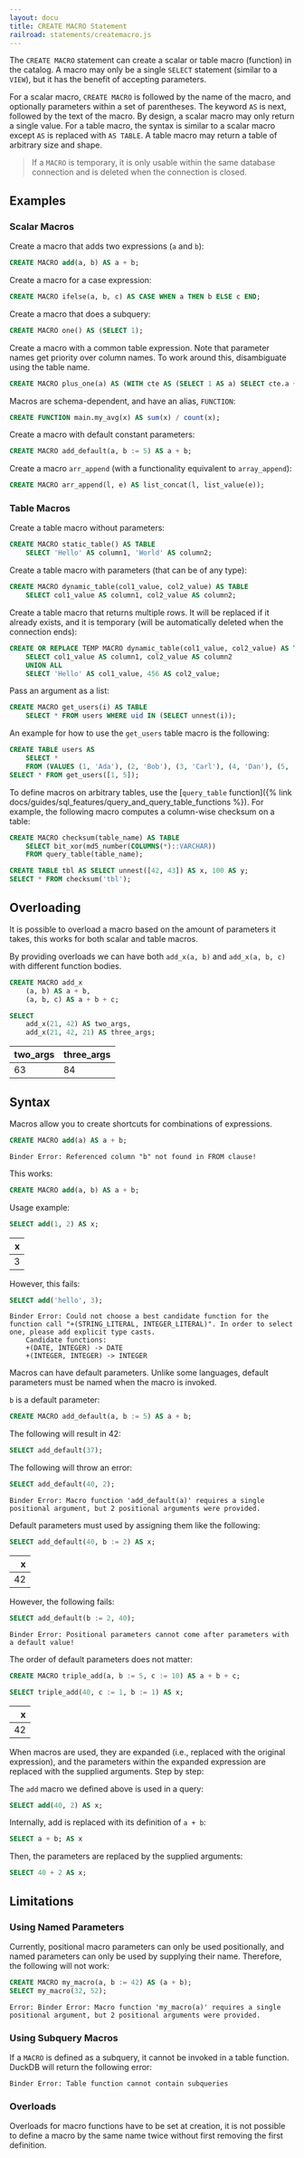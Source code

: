 ```yaml
---
layout: docu
title: CREATE MACRO Statement
railroad: statements/createmacro.js
---
```


The `CREATE MACRO` statement can create a scalar or table macro (function) in the catalog.
A macro may only be a single `SELECT` statement (similar to a `VIEW`), but it has the benefit of accepting parameters.

For a scalar macro, `CREATE MACRO` is followed by the name of the macro, and optionally parameters within a set of parentheses. The keyword `AS` is next, followed by the text of the macro. By design, a scalar macro may only return a single value.
For a table macro, the syntax is similar to a scalar macro except `AS` is replaced with `AS TABLE`. A table macro may return a table of arbitrary size and shape.

> If a `MACRO` is temporary, it is only usable within the same database connection and is deleted when the connection is closed.

## Examples

### Scalar Macros

Create a macro that adds two expressions (`a` and `b`):

```sql
CREATE MACRO add(a, b) AS a + b;
```

Create a macro for a case expression:

```sql
CREATE MACRO ifelse(a, b, c) AS CASE WHEN a THEN b ELSE c END;
```

Create a macro that does a subquery:

```sql
CREATE MACRO one() AS (SELECT 1);
```

Create a macro with a common table expression.
Note that parameter names get priority over column names. To work around this, disambiguate using the table name.

```sql
CREATE MACRO plus_one(a) AS (WITH cte AS (SELECT 1 AS a) SELECT cte.a + a FROM cte);
```

Macros are schema-dependent, and have an alias, `FUNCTION`:

```sql
CREATE FUNCTION main.my_avg(x) AS sum(x) / count(x);
```

Create a macro with default constant parameters:

```sql
CREATE MACRO add_default(a, b := 5) AS a + b;
```

Create a macro `arr_append` (with a functionality equivalent to `array_append`):

```sql
CREATE MACRO arr_append(l, e) AS list_concat(l, list_value(e));
```

### Table Macros

Create a table macro without parameters:

```sql
CREATE MACRO static_table() AS TABLE
    SELECT 'Hello' AS column1, 'World' AS column2;
```

Create a table macro with parameters (that can be of any type):

```sql
CREATE MACRO dynamic_table(col1_value, col2_value) AS TABLE
    SELECT col1_value AS column1, col2_value AS column2;
```

Create a table macro that returns multiple rows. It will be replaced if it already exists, and it is temporary (will be automatically deleted when the connection ends):

```sql
CREATE OR REPLACE TEMP MACRO dynamic_table(col1_value, col2_value) AS TABLE
    SELECT col1_value AS column1, col2_value AS column2
    UNION ALL
    SELECT 'Hello' AS col1_value, 456 AS col2_value;
```

Pass an argument as a list:

```sql
CREATE MACRO get_users(i) AS TABLE
    SELECT * FROM users WHERE uid IN (SELECT unnest(i));
```

An example for how to use the `get_users` table macro is the following:

```sql
CREATE TABLE users AS
    SELECT *
    FROM (VALUES (1, 'Ada'), (2, 'Bob'), (3, 'Carl'), (4, 'Dan'), (5, 'Eve')) t(uid, name);
SELECT * FROM get_users([1, 5]);
```

To define macros on arbitrary tables, use the [`query_table` function]({% link docs/guides/sql_features/query_and_query_table_functions %}). For example, the following macro computes a column-wise checksum on a table:

```sql
CREATE MACRO checksum(table_name) AS TABLE
    SELECT bit_xor(md5_number(COLUMNS(*)::VARCHAR))
    FROM query_table(table_name);

CREATE TABLE tbl AS SELECT unnest([42, 43]) AS x, 100 AS y;
SELECT * FROM checksum('tbl');
```

## Overloading

It is possible to overload a macro based on the amount of parameters it takes, this works for both scalar and table macros.

By providing overloads we can have both `add_x(a, b)` and `add_x(a, b, c)` with different function bodies.

```sql
CREATE MACRO add_x
    (a, b) AS a + b,
    (a, b, c) AS a + b + c;
```

```sql
SELECT
    add_x(21, 42) AS two_args,
    add_x(21, 42, 21) AS three_args;
```

| two_args | three_args |
|----------|------------|
|    63    |     84     |

## Syntax

<div id="rrdiagram"></div>

Macros allow you to create shortcuts for combinations of expressions.

```sql
CREATE MACRO add(a) AS a + b;
```

```console
Binder Error: Referenced column "b" not found in FROM clause!
```

This works:

```sql
CREATE MACRO add(a, b) AS a + b;
```

Usage example:

```sql
SELECT add(1, 2) AS x;
```

| x |
|--:|
| 3 |

However, this fails:

```sql
SELECT add('hello', 3);
```

```console
Binder Error: Could not choose a best candidate function for the function call "+(STRING_LITERAL, INTEGER_LITERAL)". In order to select one, please add explicit type casts.
	Candidate functions:
	+(DATE, INTEGER) -> DATE
	+(INTEGER, INTEGER) -> INTEGER
```

Macros can have default parameters.
Unlike some languages, default parameters must be named
when the macro is invoked.

`b` is a default parameter:

```sql
CREATE MACRO add_default(a, b := 5) AS a + b;
```

The following will result in 42:

```sql
SELECT add_default(37);
```

The following will throw an error:

```sql
SELECT add_default(40, 2);
```

```console
Binder Error: Macro function 'add_default(a)' requires a single positional argument, but 2 positional arguments were provided.
```

Default parameters must used by assigning them like the following:

```sql
SELECT add_default(40, b := 2) AS x;
```

| x  |
|---:|
| 42 |

However, the following fails:

```sql
SELECT add_default(b := 2, 40);
```

```console
Binder Error: Positional parameters cannot come after parameters with a default value!
```

The order of default parameters does not matter:

```sql
CREATE MACRO triple_add(a, b := 5, c := 10) AS a + b + c;
```

```sql
SELECT triple_add(40, c := 1, b := 1) AS x;
```

| x  |
|---:|
| 42 |

When macros are used, they are expanded (i.e., replaced with the original expression), and the parameters within the expanded expression are replaced with the supplied arguments. Step by step:

The `add` macro we defined above is used in a query:

```sql
SELECT add(40, 2) AS x;
```

Internally, add is replaced with its definition of `a + b`:

```sql
SELECT a + b; AS x
```

Then, the parameters are replaced by the supplied arguments:

```sql
SELECT 40 + 2 AS x;
```

## Limitations

### Using Named Parameters

Currently, positional macro parameters can only be used positionally, and named parameters can only be used by supplying their name. Therefore, the following will not work:

```sql
CREATE MACRO my_macro(a, b := 42) AS (a + b);
SELECT my_macro(32, 52);
```

```console
Error: Binder Error: Macro function 'my_macro(a)' requires a single positional argument, but 2 positional arguments were provided.
```

### Using Subquery Macros

If a `MACRO` is defined as a subquery, it cannot be invoked in a table function. DuckDB will return the following error:

```console
Binder Error: Table function cannot contain subqueries
```

### Overloads

Overloads for macro functions have to be set at creation, it is not possible to define a macro by the same name twice without first removing the first definition.
